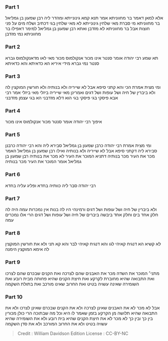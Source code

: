 
### Part 1
אלא למאן דאמר בר מחווניתא אמר תנא קמא גינונייתא ומהדר ליה רבן שמעון בן גמליאל בר מחווניתא מי סברת מאי שלחין גינונייתא לא מאי שלחין בגי דכתיב ושלח מים על פני חוצות אבל בר מחווניתא לא מזדבן ואתא רבן שמעון בן גמליאל למימר דאפילו בר מחווניתא נמי מזדבן

### Part 2
תא שמע רבי יהודה אומר סנטר אינו מכור אנקולמוס מכור מאי לאו מדאנקולמוס גברא סנטר נמי גברא מידי איריא הא כדאיתא והא כדאיתא

### Part 3
ומי מצית אמרת הכי והא קתני סיפא אבל לא שייריה ולא בנותיה ולא חורשין המוקצין לה ולא ביברין של חיה ושל עופות ושל דגים ואמרינן מאי שייריה ביזלי מאי ביזלי אמר רבי אבא פיסקי בגי פיסקי בגי הוא דלא מזדבני הא בגי עצמן מזדבני

### Part 4
איפוך רבי יהודה אומר סנטר מכור אנקולמוס אינו מכור

### Part 5
ומי מצית אמרת רבי יהודה כרבן שמעון בן גמליאל סבירא ליה והא רבי יהודה כרבנן סבירא ליה דקתני סיפא אבל לא שייריה ולא בנותיה ואילו רבן שמעון בן גמליאל האמר מכר את העיר מכר בנותיה דתניא המוכר את העיר לא מכר את בנותיה רבן שמעון בן גמליאל אומר המוכר את העיר מכר בנותיה

### Part 6
רבי יהודה סבר ליה כוותיה בחדא ופליג עליה בחדא

### Part 7
ולא ביברין של חיה ושל עופות ושל דגים ורמינהי היו לה בנות אין נמכרות עמה היה לה חלק אחד בים וחלק אחד ביבשה ביברים של חיה ושל עופות ושל דגים הרי אלו נמכרים עמה

### Part 8
לא קשיא הא דנגיח קאיהי לגו והא דנגיח קאיהי לבר והא קא תני ולא את חורשין המוקצין לה אימא המוקצין הימנה

### Part 9
מתני׳ המוכר את השדה מכר את האבנים שהם לצרכה ואת הקנים שבכרם שהם לצרכו ואת התבואה שהיא מחוברת לקרקע ואת חיצת הקנים שהיא פחותה מבית רובע ואת השומירה שאינה עשויה בטיט ואת החרוב שאינו מורכב ואת בתולת השקמה

### Part 10
אבל לא מכר לא את האבנים שאינן לצרכה ולא את הקנים שבכרם שאינן לצרכו ולא את התבואה שהיא תלושה מן הקרקע בזמן שאמר לו היא וכל מה שבתוכה הרי כולן מכורין בין כך ובין כך לא מכר לא את חיצת הקנים שהיא בית רובע ולא את השומירה שהיא עשויה בטיט ולא את החרוב המורכב ולא את סדן השקמה

>Credit : William Davidson Edition
>License : CC-BY-NC
